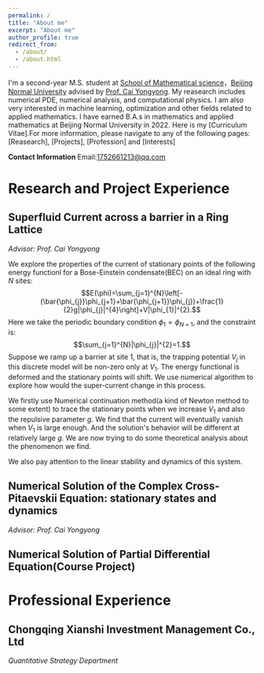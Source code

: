 ```yaml
---
permalink: /
title: "About me"
excerpt: "About me"
author_profile: true
redirect_from: 
  - /about/
  - /about.html
---
```


I'm a second-year M.S. student at [School of Mathematical science](https://math.bnu.edu.cn/)，[Beijing Normal University](https://www.bnu.edu.cn/) advised by [Prof. Cai Yongyong](https://math.bnu.edu.cn/jzg/szdw/ac/219441.htm). 
My reasearch includes numerical PDE, numerical analysis, and computational physics. I am also very interested in machine learning, optimization and other fields related to applied mathematics. I have earned B.A.s in mathematics and applied mathematics at Beijing Normal University in 2022.
Here is my [Curriculum Vitae].For more information, please navigate to any of the following pages: [Reasearch], [Projects], [Profession] and [Interests]

**Contact Information**
Email:1752661213@qq.com

# Research and Project Experience
## Superfluid Current across a barrier in a Ring Lattice
*Advisor: Prof. Cai Yongyong*

We explore the properties of the current of stationary points of the following energy functionl for a Bose-Einstein condensate(BEC) on an ideal ring with $N$ sites:
$$E(\phi)=\sum_{j=1}^{N}\left[-(\bar{\phi_{j}}\phi_{j+1}+\bar{\phi_{j+1}}\phi_{j})+\frac{1}{2}g|\phi_{j}|^{4}\right]+V|\phi_{1}|^{2}.$$
Here we take the periodic boundary condition $\phi_{1}=\phi_{N+1}$, and the constraint is:
$$\sum_{j=1}^{N}|\phi_{j}|^{2}=1.$$
Suppose we ramp up a barrier at site 1, that is, the trapping potential $V_{j}$ in this discrete model will be non-zero only at $V_{1}$. The energy functional is deformed and the stationary points will shift. We use numerical algorithm to explore how would the super-current change in this process. 

We firstly use Numerical continuation method(a kind of Newton method to some extent) to trace the stationary points when we increase $V_{1}$ and also the repulsive parameter $g$. We find that the current will eventually vanish when $V_{1}$ is large enough. And the solution's behavior will be different at relatively large $g$. We are now trying to do some theoretical analysis about the phenomenon we find. 

We also pay attention to the linear stability and dynamics of this system. 
## Numerical Solution of the Complex Cross-Pitaevskii Equation: stationary states and dynamics
*Advisor: Prof. Cai Yongyong*

## Numerical Solution of Partial Differential Equation(Course Project)

# Professional Experience
## Chongqing Xianshi Investment Management Co., Ltd
*Quantitative Strategy Department*
